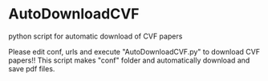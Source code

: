 # AutoDownloadCVF

python script for automatic download of CVF papers

Please edit conf, urls and execute "AutoDownloadCVF.py" to download CVF papers!!
This script makes "conf" folder and automatically download and save pdf files.
